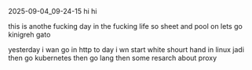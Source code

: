 2025-09-04_09-24-15
 hi hi 
 
this is anothe fucking day in the fucking life so sheet and pool on lets go 
kinigreh gato 
 
yesterday i wan go in http 
to day i wn start white shourt hand in linux jadi then go kubernetes
then go lang then some resarch about proxy 



